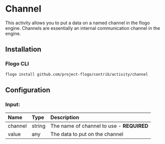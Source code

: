 <!-- 
title: Channel
weight: 4603
-->

# Channel
This activity allows you to put a data on a named channel in the flogo engine.  Channels are
essentially an internal communication channel in the engine.


## Installation

### Flogo CLI
```bash
flogo install github.com/project-flogo/contrib/activity/channel
```

## Configuration

### Input:
| Name     | Type   | Description
|:---      | :---   | :---    
| channel  | string | The name of channel to use - **REQUIRED**
| value    | any    | The data to put on the channel

